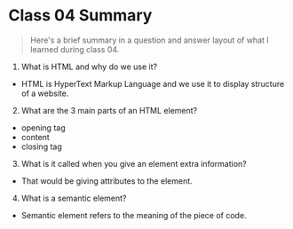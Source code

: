 # Class 04 Summary
> Here's a brief summary in a question and answer layout of what I learned during class 04.

1. What is HTML and why do we use it?
* HTML is HyperText Markup Language and we use it to display structure of a website.
2. What are the 3 main parts of an HTML element?
* opening tag
* content
* closing tag
3. What is it called when you give an element extra information?
* That would be giving attributes to the element.
4. What is a semantic element?
* Semantic element refers to the meaning of the piece of code.